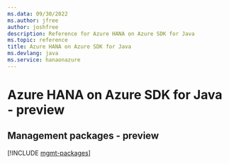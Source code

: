 ```yaml
---
ms.data: 09/30/2022
ms.author: jfree
author: joshfree
description: Reference for Azure HANA on Azure SDK for Java
ms.topic: reference
title: Azure HANA on Azure SDK for Java
ms.devlang: java
ms.service: hanaonazure
---
```

# Azure HANA on Azure SDK for Java - preview

## Management packages - preview
[!INCLUDE [mgmt-packages](hana-on-azure-mgmt-index.md)]